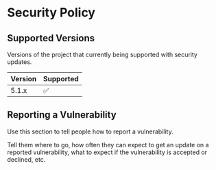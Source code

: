 # Security Policy

## Supported Versions

Versions of the project that currently being supported with security updates.

| Version | Supported          |
| ------- | ------------------ |
| 5.1.x   | :white_check_mark: |


## Reporting a Vulnerability

Use this section to tell people how to report a vulnerability.

Tell them where to go, how often they can expect to get an update on a
reported vulnerability, what to expect if the vulnerability is accepted or
declined, etc.
